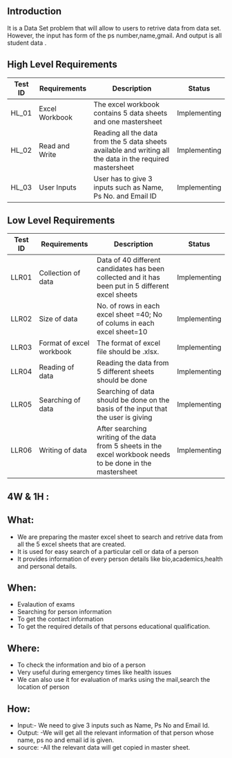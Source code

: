 
## Introduction
It is a Data Set problem that will allow to users to retrive data from data set. However, the input has form of the ps number,name,gmail. And output is  all student data .



## High Level Requirements 

| **Test ID** | **Requirements**| **Description** | **Status** |
|-------------|-----------------|-----------------|------------|
|HL_01        |  Excel Workbook | The excel workbook contains 5 data sheets and one mastersheet | Implementing|
|HL_02        |  Read and Write | Reading all the data from the 5 data sheets available and writing all the data in the required mastersheet| Implementing |
|HL_03        |  User Inputs    | User has to give 3 inputs such as Name, Ps No. and Email ID| Implementing |



## Low Level Requirements 

| **Test ID** | **Requirements**| **Description** | **Status** |
|-------------|-----------------|-----------------|------------|
| LLR01       | Collection of data | Data of 40 different candidates has been collected and it has been put in 5 different excel sheets| Implementing|
| LLR02       | Size of data | No. of rows in each excel sheet =40; No of colums in each excel sheet=10| Implementing |
| LLR03       | Format of excel workbook | The format of excel file should be .xlsx.| Implementing |
| LLR04       | Reading of data  | Reading the data from 5 different sheets should be done| Implementing |
| LLR05       | Searching of data | Searching of data should be done on the basis of the input that the user is giving | Implementing |
| LLR06       | Writing of data | After searching writing of the data from 5 sheets in the excel workbook needs to be done in the mastersheet | Implementing |


## 4W & 1H : 
## What:
 *	We are preparing the master excel sheet to search and retrive data from all the 5 excel sheets that are created.
 *	It is used for easy search of a particular cell or data of a person
 *	It provides information of every person details like bio,academics,health and personal details.


## When:
*	Evalaution of exams
*	Searching for person information
*	To get the contact information
*	To get the required details of that persons educational qualification.



## Where:
*	To check the information and bio of a person
*	Very useful during emergency times like health issues
*	We can also use it for evaluation of marks using the mail,search the location of person



## How:
*	Input:- We need to give 3 inputs such as Name, Ps No and Email Id.
*	Output: -We will get all the relevant information of that person whose name, ps no and email id is given. 
*	source: -All the relevant data will get copied in master sheet.
